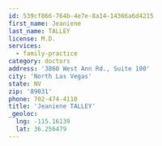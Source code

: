 ```yaml
---
id: 539cf866-764b-4e7e-8a14-14366a6d4215
first_name: Jeaniene
last_name: TALLEY
license: M.D.
services:
  - family-practice
category: doctors
address: '3860 West Ann Rd., Suite 100'
city: 'North Las Vegas'
state: NV
zip: '89031'
phone: 702-474-4110
title: 'Jeaniene TALLEY'
_geoloc:
  lng: -115.16139
  lat: 36.256479
---
```

